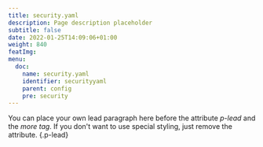 ```yaml
---
title: security.yaml
description: Page description placeholder
subtitle: false
date: 2022-01-25T14:09:06+01:00 
weight: 840
featImg:
menu:
  doc:
    name: security.yaml
    identifier: securityyaml
    parent: config
    pre: security
---
```


You can place your own lead paragraph here before the attribute *p-lead* and the *more tag*. If you don't want to use special styling, just remove the attribute.
{.p-lead} <!--more-->
